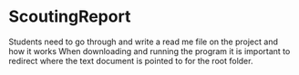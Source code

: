 # ScoutingReport
Students need to go through and write a read me file on the project and how it works
When downloading and running the program it is important to redirect where the text document is pointed to for the root folder.

